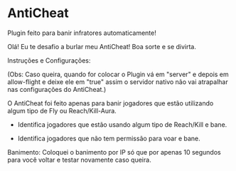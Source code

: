 # AntiCheat
Plugin feito para banir infratores automaticamente!

Olá! Eu te desafio a burlar meu AntiCheat! Boa sorte e se divirta.

Instruções e Configurações:

(Obs: Caso queira, quando for colocar o Plugin vá em "server" e depois em allow-flight e deixe ele em "true" assim o servidor nativo não vai atrapalhar nas configurações do AntiCheat.)

O AntiCheat foi feito apenas para banir jogadores que estão utilizando algum tipo de Fly ou Reach/Kill-Aura.

- Identifica jogadores que estão usando algum tipo de Reach/Kill e bane.

- Identifica jogadores que não tem permissão para voar e bane.

Banimento: Coloquei o banimento por IP só que por apenas 10 segundos para você voltar e testar novamente caso queira. 
